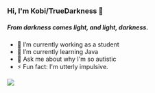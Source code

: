 ### Hi, I'm Kobi/TrueDarkness 👋
##### From darkness comes light, and light, darkness.

- 🔭 I’m currently working as a student
- 🌱 I’m currently learning Java
- 💬 Ask me about why I'm so autistic
- ⚡ Fun fact: I'm utterly impulsive.

<img src="https://github-readme-stats.vercel.app/api?username=kobito-kun&&show_icons=true&title_color=ffffff&icon_color=bb2acf&text_color=daf7dc&bg_color=151515">
